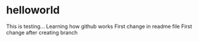 # helloworld
This is testing... Learning how github works
First change in readme file
First change after creating branch
